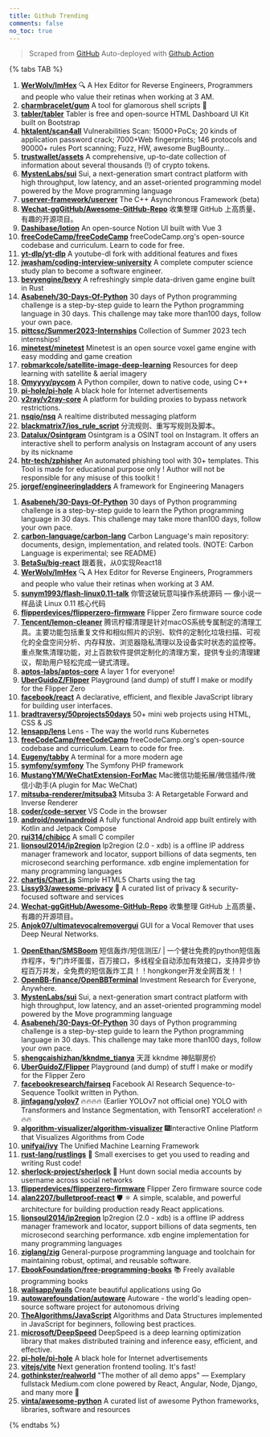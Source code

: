 ```yaml
---
title: Github Trending
comments: false
no_toc: true
---
```


> Scraped from [GitHub](https://github.com/trending)
Auto-deployed with [Github Action](https://docs.github.com/en/actions)

{% tabs TAB %}
<!-- tab Daily -->
1. [**WerWolv/ImHex**](https://github.com/WerWolv/ImHex)
🔍 A Hex Editor for Reverse Engineers, Programmers and people who value their retinas when working at 3 AM.
2. [**charmbracelet/gum**](https://github.com/charmbracelet/gum)
A tool for glamorous shell scripts 🎀
3. [**tabler/tabler**](https://github.com/tabler/tabler)
Tabler is free and open-source HTML Dashboard UI Kit built on Bootstrap
4. [**hktalent/scan4all**](https://github.com/hktalent/scan4all)
Vulnerabilities Scan: 15000+PoCs; 20 kinds of application password crack; 7000+Web fingerprints; 146 protocols and 90000+ rules Port scanning; Fuzz, HW, awesome BugBounty...
5. [**trustwallet/assets**](https://github.com/trustwallet/assets)
A comprehensive, up-to-date collection of information about several thousands (!) of crypto tokens.
6. [**MystenLabs/sui**](https://github.com/MystenLabs/sui)
Sui, a next-generation smart contract platform with high throughput, low latency, and an asset-oriented programming model powered by the Move programming language
7. [**userver-framework/userver**](https://github.com/userver-framework/userver)
The C++ Asynchronous Framework (beta)
8. [**Wechat-ggGitHub/Awesome-GitHub-Repo**](https://github.com/Wechat-ggGitHub/Awesome-GitHub-Repo)
收集整理 GitHub 上高质量、有趣的开源项目。
9. [**Dashibase/lotion**](https://github.com/Dashibase/lotion)
An open-source Notion UI built with Vue 3
10. [**freeCodeCamp/freeCodeCamp**](https://github.com/freeCodeCamp/freeCodeCamp)
freeCodeCamp.org's open-source codebase and curriculum. Learn to code for free.
11. [**yt-dlp/yt-dlp**](https://github.com/yt-dlp/yt-dlp)
A youtube-dl fork with additional features and fixes
12. [**jwasham/coding-interview-university**](https://github.com/jwasham/coding-interview-university)
A complete computer science study plan to become a software engineer.
13. [**bevyengine/bevy**](https://github.com/bevyengine/bevy)
A refreshingly simple data-driven game engine built in Rust
14. [**Asabeneh/30-Days-Of-Python**](https://github.com/Asabeneh/30-Days-Of-Python)
30 days of Python programming challenge is a step-by-step guide to learn the Python programming language in 30 days. This challenge may take more than100 days, follow your own pace.
15. [**pittcsc/Summer2023-Internships**](https://github.com/pittcsc/Summer2023-Internships)
Collection of Summer 2023 tech internships!
16. [**minetest/minetest**](https://github.com/minetest/minetest)
Minetest is an open source voxel game engine with easy modding and game creation
17. [**robmarkcole/satellite-image-deep-learning**](https://github.com/robmarkcole/satellite-image-deep-learning)
Resources for deep learning with satellite & aerial imagery
18. [**Omyyyy/pycom**](https://github.com/Omyyyy/pycom)
A Python compiler, down to native code, using C++
19. [**pi-hole/pi-hole**](https://github.com/pi-hole/pi-hole)
A black hole for Internet advertisements
20. [**v2ray/v2ray-core**](https://github.com/v2ray/v2ray-core)
A platform for building proxies to bypass network restrictions.
21. [**nsqio/nsq**](https://github.com/nsqio/nsq)
A realtime distributed messaging platform
22. [**blackmatrix7/ios_rule_script**](https://github.com/blackmatrix7/ios_rule_script)
分流规则、重写写规则及脚本。
23. [**Datalux/Osintgram**](https://github.com/Datalux/Osintgram)
Osintgram is a OSINT tool on Instagram. It offers an interactive shell to perform analysis on Instagram account of any users by its nickname
24. [**htr-tech/zphisher**](https://github.com/htr-tech/zphisher)
An automated phishing tool with 30+ templates. This Tool is made for educational purpose only ! Author will not be responsible for any misuse of this toolkit !
25. [**jorgef/engineeringladders**](https://github.com/jorgef/engineeringladders)
A framework for Engineering Managers
<!-- endtab -->
<!-- tab Weekly -->
1. [**Asabeneh/30-Days-Of-Python**](https://github.com/Asabeneh/30-Days-Of-Python)
30 days of Python programming challenge is a step-by-step guide to learn the Python programming language in 30 days. This challenge may take more than100 days, follow your own pace.
2. [**carbon-language/carbon-lang**](https://github.com/carbon-language/carbon-lang)
Carbon Language's main repository: documents, design, implementation, and related tools. (NOTE: Carbon Language is experimental; see README)
3. [**BetaSu/big-react**](https://github.com/BetaSu/big-react)
跟着我，从0实现React18
4. [**WerWolv/ImHex**](https://github.com/WerWolv/ImHex)
🔍 A Hex Editor for Reverse Engineers, Programmers and people who value their retinas when working at 3 AM.
5. [**sunym1993/flash-linux0.11-talk**](https://github.com/sunym1993/flash-linux0.11-talk)
你管这破玩意叫操作系统源码 — 像小说一样品读 Linux 0.11 核心代码
6. [**flipperdevices/flipperzero-firmware**](https://github.com/flipperdevices/flipperzero-firmware)
Flipper Zero firmware source code
7. [**Tencent/lemon-cleaner**](https://github.com/Tencent/lemon-cleaner)
腾讯柠檬清理是针对macOS系统专属制定的清理工具。主要功能包括重复文件和相似照片的识别、软件的定制化垃圾扫描、可视化的全盘空间分析、内存释放、浏览器隐私清理以及设备实时状态的监控等。重点聚焦清理功能，对上百款软件提供定制化的清理方案，提供专业的清理建议，帮助用户轻松完成一键式清理。
8. [**aptos-labs/aptos-core**](https://github.com/aptos-labs/aptos-core)
A layer 1 for everyone!
9. [**UberGuidoZ/Flipper**](https://github.com/UberGuidoZ/Flipper)
Playground (and dump) of stuff I make or modify for the Flipper Zero
10. [**facebook/react**](https://github.com/facebook/react)
A declarative, efficient, and flexible JavaScript library for building user interfaces.
11. [**bradtraversy/50projects50days**](https://github.com/bradtraversy/50projects50days)
50+ mini web projects using HTML, CSS & JS
12. [**lensapp/lens**](https://github.com/lensapp/lens)
Lens - The way the world runs Kubernetes
13. [**freeCodeCamp/freeCodeCamp**](https://github.com/freeCodeCamp/freeCodeCamp)
freeCodeCamp.org's open-source codebase and curriculum. Learn to code for free.
14. [**Eugeny/tabby**](https://github.com/Eugeny/tabby)
A terminal for a more modern age
15. [**symfony/symfony**](https://github.com/symfony/symfony)
The Symfony PHP framework
16. [**MustangYM/WeChatExtension-ForMac**](https://github.com/MustangYM/WeChatExtension-ForMac)
Mac微信功能拓展/微信插件/微信小助手(A plugin for Mac WeChat)
17. [**mitsuba-renderer/mitsuba3**](https://github.com/mitsuba-renderer/mitsuba3)
Mitsuba 3: A Retargetable Forward and Inverse Renderer
18. [**coder/code-server**](https://github.com/coder/code-server)
VS Code in the browser
19. [**android/nowinandroid**](https://github.com/android/nowinandroid)
A fully functional Android app built entirely with Kotlin and Jetpack Compose
20. [**rui314/chibicc**](https://github.com/rui314/chibicc)
A small C compiler
21. [**lionsoul2014/ip2region**](https://github.com/lionsoul2014/ip2region)
Ip2region (2.0 - xdb) is a offline IP address manager framework and locator, support billions of data segments, ten microsecond searching performance. xdb engine implementation for many programming languages
22. [**chartjs/Chart.js**](https://github.com/chartjs/Chart.js)
Simple HTML5 Charts using the <canvas> tag
23. [**Lissy93/awesome-privacy**](https://github.com/Lissy93/awesome-privacy)
🦄 A curated list of privacy & security-focused software and services
24. [**Wechat-ggGitHub/Awesome-GitHub-Repo**](https://github.com/Wechat-ggGitHub/Awesome-GitHub-Repo)
收集整理 GitHub 上高质量、有趣的开源项目。
25. [**Anjok07/ultimatevocalremovergui**](https://github.com/Anjok07/ultimatevocalremovergui)
GUI for a Vocal Remover that uses Deep Neural Networks.
<!-- endtab -->
<!-- tab Monthly -->
1. [**OpenEthan/SMSBoom**](https://github.com/OpenEthan/SMSBoom)
短信轰炸/短信测压/ | 一个健壮免费的python短信轰炸程序，专门炸坏蛋蛋，百万接口，多线程全自动添加有效接口，支持异步协程百万并发，全免费的短信轰炸工具！！hongkonger开发全网首发！！
2. [**OpenBB-finance/OpenBBTerminal**](https://github.com/OpenBB-finance/OpenBBTerminal)
Investment Research for Everyone, Anywhere.
3. [**MystenLabs/sui**](https://github.com/MystenLabs/sui)
Sui, a next-generation smart contract platform with high throughput, low latency, and an asset-oriented programming model powered by the Move programming language
4. [**Asabeneh/30-Days-Of-Python**](https://github.com/Asabeneh/30-Days-Of-Python)
30 days of Python programming challenge is a step-by-step guide to learn the Python programming language in 30 days. This challenge may take more than100 days, follow your own pace.
5. [**shengcaishizhan/kkndme_tianya**](https://github.com/shengcaishizhan/kkndme_tianya)
天涯 kkndme 神贴聊房价
6. [**UberGuidoZ/Flipper**](https://github.com/UberGuidoZ/Flipper)
Playground (and dump) of stuff I make or modify for the Flipper Zero
7. [**facebookresearch/fairseq**](https://github.com/facebookresearch/fairseq)
Facebook AI Research Sequence-to-Sequence Toolkit written in Python.
8. [**jinfagang/yolov7**](https://github.com/jinfagang/yolov7)
🔥🔥🔥🔥 (Earlier YOLOv7 not official one) YOLO with Transformers and Instance Segmentation, with TensorRT acceleration! 🔥🔥🔥
9. [**algorithm-visualizer/algorithm-visualizer**](https://github.com/algorithm-visualizer/algorithm-visualizer)
🎆Interactive Online Platform that Visualizes Algorithms from Code
10. [**unifyai/ivy**](https://github.com/unifyai/ivy)
The Unified Machine Learning Framework
11. [**rust-lang/rustlings**](https://github.com/rust-lang/rustlings)
🦀 Small exercises to get you used to reading and writing Rust code!
12. [**sherlock-project/sherlock**](https://github.com/sherlock-project/sherlock)
🔎 Hunt down social media accounts by username across social networks
13. [**flipperdevices/flipperzero-firmware**](https://github.com/flipperdevices/flipperzero-firmware)
Flipper Zero firmware source code
14. [**alan2207/bulletproof-react**](https://github.com/alan2207/bulletproof-react)
🛡️ ⚛️ A simple, scalable, and powerful architecture for building production ready React applications.
15. [**lionsoul2014/ip2region**](https://github.com/lionsoul2014/ip2region)
Ip2region (2.0 - xdb) is a offline IP address manager framework and locator, support billions of data segments, ten microsecond searching performance. xdb engine implementation for many programming languages
16. [**ziglang/zig**](https://github.com/ziglang/zig)
General-purpose programming language and toolchain for maintaining robust, optimal, and reusable software.
17. [**EbookFoundation/free-programming-books**](https://github.com/EbookFoundation/free-programming-books)
📚 Freely available programming books
18. [**wailsapp/wails**](https://github.com/wailsapp/wails)
Create beautiful applications using Go
19. [**autowarefoundation/autoware**](https://github.com/autowarefoundation/autoware)
Autoware - the world's leading open-source software project for autonomous driving
20. [**TheAlgorithms/JavaScript**](https://github.com/TheAlgorithms/JavaScript)
Algorithms and Data Structures implemented in JavaScript for beginners, following best practices.
21. [**microsoft/DeepSpeed**](https://github.com/microsoft/DeepSpeed)
DeepSpeed is a deep learning optimization library that makes distributed training and inference easy, efficient, and effective.
22. [**pi-hole/pi-hole**](https://github.com/pi-hole/pi-hole)
A black hole for Internet advertisements
23. [**vitejs/vite**](https://github.com/vitejs/vite)
Next generation frontend tooling. It's fast!
24. [**gothinkster/realworld**](https://github.com/gothinkster/realworld)
"The mother of all demo apps" — Exemplary fullstack Medium.com clone powered by React, Angular, Node, Django, and many more 🏅
25. [**vinta/awesome-python**](https://github.com/vinta/awesome-python)
A curated list of awesome Python frameworks, libraries, software and resources
<!-- endtab -->
{% endtabs %}
